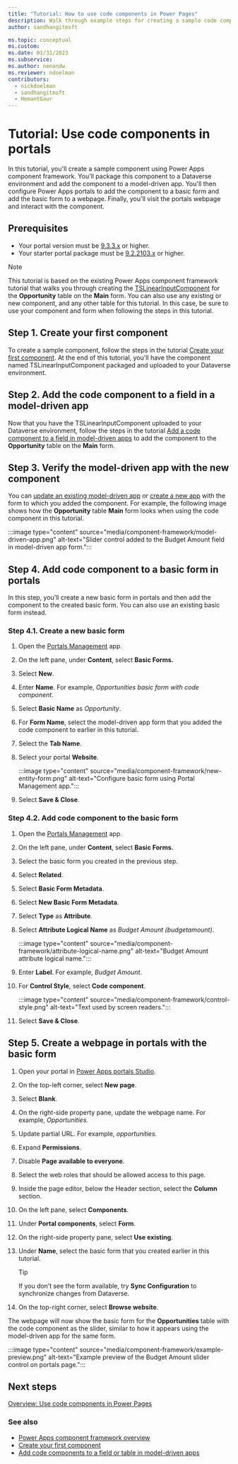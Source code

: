 ```yaml
---
title: "Tutorial: How to use code components in Power Pages"
description: Walk through example steps for creating a sample code component and adding it to a Dataverse form used to create a form component inside Power Pages.
author: sandhangitmsft

ms.topic: conceptual
ms.custom: 
ms.date: 01/31/2023
ms.subservice: 
ms.author: nenandw
ms.reviewer: ndoelman
contributors:
  - nickdoelman
  - sandhangitmsft
  - HemantGaur
---
```


# Tutorial: Use code components in portals

In this tutorial, you'll create a sample component using Power Apps component framework. You'll package this component to a Dataverse environment and add the component to a model-driven app. You'll then configure Power Apps portals to add the component to a basic form and add the basic form to a webpage. Finally, you'll visit the portals webpage and interact with the component.

## Prerequisites

- Your portal version must be [9.3.3.x](/power-apps/maker/portals/versions/version-9.3.3.x) or higher.
- Your starter portal package must be [9.2.2103.x](/power-apps/maker/portals/versions/version-9.3.3.x) or higher.

> [!NOTE]
> This tutorial is based on the existing Power Apps component framework tutorial that walks you through creating the [TSLinearInputComponent](/power-apps/developer/component-framework/implementing-controls-using-typescript) for the **Opportunity** table on the **Main** form. You can also use any existing or new component, and any other table for this tutorial. In this case, be sure to use your component and form when following the steps in this tutorial.

## Step 1. Create your first component

To create a sample component, follow the steps in the tutorial [Create your first component](/power-apps/developer/component-framework/implementing-controls-using-typescript).
At the end of this tutorial, you'll have the component named TSLinearInputComponent packaged and uploaded to your Dataverse environment.

## Step 2. Add the code component to a field in a model-driven app

Now that you have the TSLinearInputComponent uploaded to your Dataverse environment, follow the steps in the tutorial [Add a code component to a field in model-driven apps](/power-apps/developer/component-framework/add-custom-controls-to-a-field-or-entity) to add the component to the **Opportunity** table on the **Main** form.

## Step 3. Verify the model-driven app with the new component

You can [update an existing model-driven app](/power-apps/maker/model-driven-apps/design-custom-business-apps-using-app-designer) or [create a new app](/power-apps/maker/model-driven-apps/build-first-model-driven-app) with the form to which you added the component. For example, the following image shows how the **Opportunity** table **Main** form looks when using the code component in this tutorial.

:::image type="content" source="media/component-framework/model-driven-app.png" alt-text="Slider control added to the Budget Amount field in model-driven app form.":::

## Step 4. Add code component to a basic form in portals

In this step, you’ll create a new basic form in portals and then add the component to the created basic form. You can also use an existing basic form instead.

### Step 4.1. Create a new basic form

1. Open the [Portals Management](portal-management-app.md) app.

1. On the left pane, under **Content**, select **Basic Forms.**

1. Select **New**.

1. Enter **Name**. For example, *Opportunities basic form with code
    component*.

1. Select **Basic Name** as *Opportunity*.

1. For **Form Name**, select the model-driven app form that you added the code
    component to earlier in this tutorial.

1. Select the **Tab Name**.

1. Select your portal **Website**.

    :::image type="content" source="media/component-framework/new-entity-form.png" alt-text="Configure basic form using Portal Management app.":::

1. Select **Save & Close**.

### Step 4.2. Add code component to the basic form

1. Open the [Portals Management](portal-management-app.md) app.

1. On the left pane, under **Content**, select **Basic Forms.**

1. Select the basic form you created in the previous step.

1. Select **Related**.

1. Select **Basic Form Metadata**.

1. Select **New Basic Form Metadata**.

1. Select **Type** as **Attribute**.

1. Select **Attribute Logical Name** as *Budget Amount (budgetamount)*.

    :::image type="content" source="media/component-framework/attribute-logical-name.png" alt-text="Budget Amount attribute logical name.":::

1. Enter **Label**. For example, *Budget Amount*.

1. For **Control Style**, select **Code component**.

    :::image type="content" source="media/component-framework/control-style.png" alt-text="Text used by screen readers.":::

1. Select **Save & Close**.

## Step 5. Create a webpage in portals with the basic form

1. Open your portal in [Power Apps portals Studio](portal-designer-anatomy.md).

1. On the top-left corner, select **New page**.

1.  Select **Blank**.

1.  On the right-side property pane, update the webpage name. For example, *Opportunities.*

1.  Update partial URL. For example, *opportunities.*

1.  Expand **Permissions**.

1.  Disable **Page available to everyone**.

1.  Select the web roles that should be allowed access to this page.

1.  Inside the page editor, below the Header section, select the **Column** section.

1. On the left pane, select **Components**.

1. Under **Portal components**, select **Form**.

1. On the right-side property pane, select **Use existing**.

1. Under **Name**, select the basic form that you created earlier in this tutorial.

    > [!TIP]
    > If you don’t see the form available, try **Sync Configuration** to synchronize changes from Dataverse.

1. On the top-right corner, select **Browse website**.

The webpage will now show the basic form for the **Opportunities** table with the code component as the slider, similar to how it appears using the model-driven app for the same form.

:::image type="content" source="media/component-framework/example-preview.png" alt-text="Example preview of the Budget Amount slider control on portals page.":::

## Next steps

[Overview: Use code components in Power Pages](component-framework.md)

### See also

- [Power Apps component framework overview](/power-apps/developer/component-framework/overview)
- [Create your first component](/power-apps/developer/component-framework/implementing-controls-using-typescript)
- [Add code components to a field or table in model-driven apps](/power-apps/developer/component-framework/add-custom-controls-to-a-field-or-entity)



